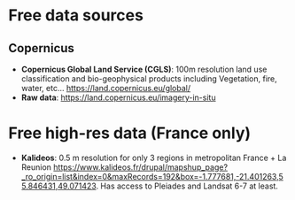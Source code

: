# Free data sources

## Copernicus

* **Copernicus Global Land Service (CGLS)**: 100m resolution land use classification and bio-geophysical products including Vegetation, fire, water, etc... https://land.copernicus.eu/global/ 
* **Raw data**: https://land.copernicus.eu/imagery-in-situ

# Free high-res data (France only)

* **Kalideos**: 0.5 m resolution for only 3 regions in metropolitan France + La Reunion https://www.kalideos.fr/drupal/mapshup_page?_ro_origin=list&index=0&maxRecords=192&box=-1.777681,-21.401263,55.846431,49.071423. Has access to Pleiades and Landsat 6-7 at least. 

